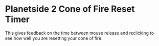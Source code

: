 # Planetside 2 Cone of Fire Reset Timer
This gives feedback on the time between mouse release and reclicking to see how well you are resetting your cone of fire.
